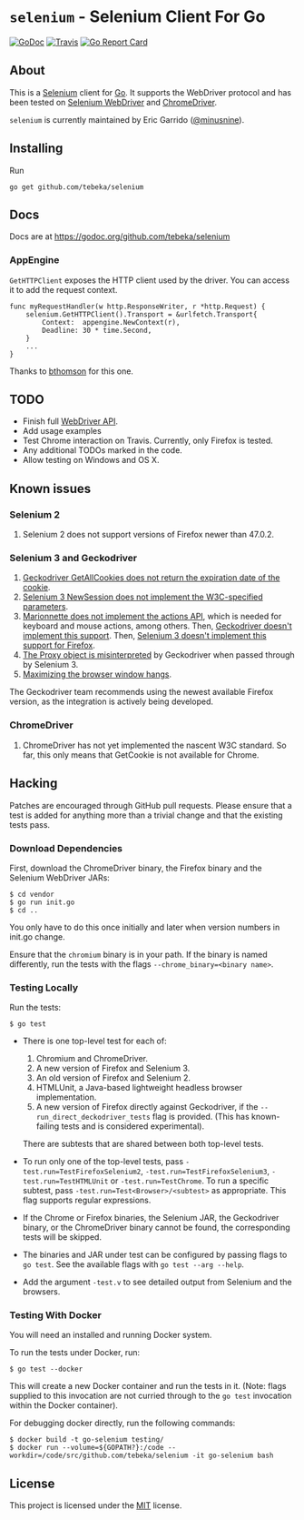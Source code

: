 # `selenium` - Selenium Client For Go

[![GoDoc](https://godoc.org/github.com/tebeka/selenium?status.svg)](https://godoc.org/github.com/tebeka/selenium)
[![Travis](https://travis-ci.org/tebeka/selenium.svg?branch=master)](https://travis-ci.org/tebeka/selenium)
[![Go Report Card](https://goreportcard.com/badge/github.com/tebeka/selenium)](https://goreportcard.com/report/github.com/tebeka/selenium)

## About

This is a [Selenium][selenium] client for [Go][go]. It supports the WebDriver
protocol and has been tested on [Selenium WebDriver][selenium] and
[ChromeDriver][chromedriver].

`selenium` is currently maintained by Eric Garrido ([@minusnine][minusnine]).

[selenium]: http://seleniumhq.org/
[go]: http://golang.org/
[server]: http://seleniumhq.org/download/
[chromedriver]: https://sites.google.com/a/chromium.org/chromedriver/
[minusnine]: http://github.com/minusnine

## Installing

Run

    go get github.com/tebeka/selenium

## Docs

Docs are at https://godoc.org/github.com/tebeka/selenium

### AppEngine

`GetHTTPClient` exposes the HTTP client used by the driver. You can access it to
add the request context.

    func myRequestHandler(w http.ResponseWriter, r *http.Request) {
        selenium.GetHTTPClient().Transport = &urlfetch.Transport{
            Context:  appengine.NewContext(r),
            Deadline: 30 * time.Second,
        }
        ...
    }

Thanks to [bthomson](https://bitbucket.org/tebeka/selenium/issue/8) for this
one.

## TODO

* Finish full [WebDriver API][api].
* Add usage examples
* Test Chrome interaction on Travis. Currently, only Firefox is tested.
* Any additional TODOs marked in the code.
* Allow testing on Windows and OS X.

[api]: https://www.w3.org/TR/webdriver/
[sauce]: http://saucelabs.com/docs/quickstart

## Known issues

### Selenium 2

1. Selenium 2 does not support versions of Firefox newer than 47.0.2.

### Selenium 3 and Geckodriver

1. [Geckodriver GetAllCookies does not return the expiration date of the
   cookie](https://github.com/mozilla/geckodriver/issues/463).
2. [Selenium 3 NewSession does not implement the W3C-specified
   parameters](https://github.com/SeleniumHQ/selenium/issues/2827).
3. [Marionnette does not implement the actions
   API](https://bugzilla.mozilla.org/show_bug.cgi?id=1292178), which is needed
   for keyboard and mouse actions, among others. Then, [Geckodriver doesn't
   implement this support](https://github.com/mozilla/geckodriver/issues/159).
   Then, [Selenium 3 doesn't implement this support for
   Firefox](https://github.com/SeleniumHQ/selenium/issues/2285).
4. [The Proxy object is
   misinterpreted](https://github.com/mozilla/geckodriver/issues/490) by
   Geckodriver when passed through by Selenium 3.
5. [Maximizing the browser window
   hangs](https://github.com/mozilla/geckodriver/issues/703).

The Geckodriver team recommends using the newest available Firefox version, as
the integration is actively being developed.

### ChromeDriver

1. ChromeDriver has not yet implemented the nascent W3C standard. So far, this
	 only means that GetCookie is not available for Chrome.

## Hacking

Patches are encouraged through GitHub pull requests. Please ensure that a test
is added for anything more than a trivial change and that the existing tests
pass.

### Download Dependencies

First, download the ChromeDriver binary, the Firefox binary and the Selenium
WebDriver JARs:

    $ cd vendor
    $ go run init.go
    $ cd ..

You only have to do this once initially and later when version numbers in
init.go change.

Ensure that the `chromium` binary is in your path. If the binary is named
differently, run the tests with the flags `--chrome_binary=<binary name>`.

### Testing Locally

Run the tests:

    $ go test 

* There is one top-level test for each of:
    1. Chromium and ChromeDriver.
    2. A new version of Firefox and Selenium 3.
    3. An old version of Firefox and Selenium 2.
    4. HTMLUnit, a Java-based lightweight headless browser implementation.
    5. A new version of Firefox directly against Geckodriver, if the
       `--run_direct_deckodriver_tests` flag is provided. (This has
       known-failing tests and is considered experimental).
    
  There are subtests that are shared between both top-level tests.
* To run only one of the top-level tests, pass
  `-test.run=TestFirefoxSelenium2`, `-test.run=TestFirefoxSelenium3`,
  `-test.run=TestHTMLUnit` or `-test.run=TestChrome`. To run a specific
  subtest, pass `-test.run=Test<Browser>/<subtest>` as appropriate. This flag
  supports regular expressions.
* If the Chrome or Firefox binaries, the Selenium JAR, the Geckodriver binary,
  or the ChromeDriver binary cannot be found, the corresponding tests will be
  skipped.
* The binaries and JAR under test can be configured by passing flags to `go
  test`. See the available flags with `go test --arg --help`.
* Add the argument `-test.v` to see detailed output from Selenium and the
  browsers.

### Testing With Docker

You will need an installed and running Docker system.

To run the tests under Docker, run:

    $ go test --docker

This will create a new Docker container and run the tests in it. (Note: flags
supplied to this invocation are not curried through to the `go test` invocation
within the Docker container).

For debugging docker directly, run the following commands:

    $ docker build -t go-selenium testing/
    $ docker run --volume=${GOPATH?}:/code --workdir=/code/src/github.com/tebeka/selenium -it go-selenium bash

## License

This project is licensed under the [MIT][mit] license.

[mit]: https://raw.githubusercontent.com/tebeka/selenium/master/LICENSE
